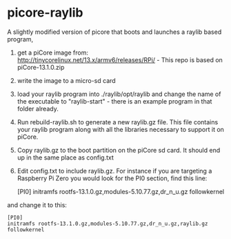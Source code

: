 # picore-raylib
A slightly modified version of picore that boots and launches a raylib based program,

1. get a piCore image from: http://tinycorelinux.net/13.x/armv6/releases/RPi/ - This repo is based on piCore-13.1.0.zip
2. write the image to a micro-sd card
3. load your raylib program into ./raylib/opt/raylib and change the name of the executable to "raylib-start" - there is an example program in that folder already.
4. Run rebuild-raylib.sh to generate a new raylib.gz file. This file contains your raylib program along with all the libraries necessary to support it on piCore.
5. Copy raylib.gz to the boot partition on the piCore sd card. It should end up in the same place as config.txt
6. Edit config.txt to include raylib.gz. For instance if you are targeting a Raspberry Pi Zero you would look for the PI0 section, find this line:

    [PI0]
    initramfs rootfs-13.1.0.gz,modules-5.10.77.gz,dr_n_u.gz followkernel

and change it to this:

    [PI0]
    initramfs rootfs-13.1.0.gz,modules-5.10.77.gz,dr_n_u.gz,raylib.gz followkernel

